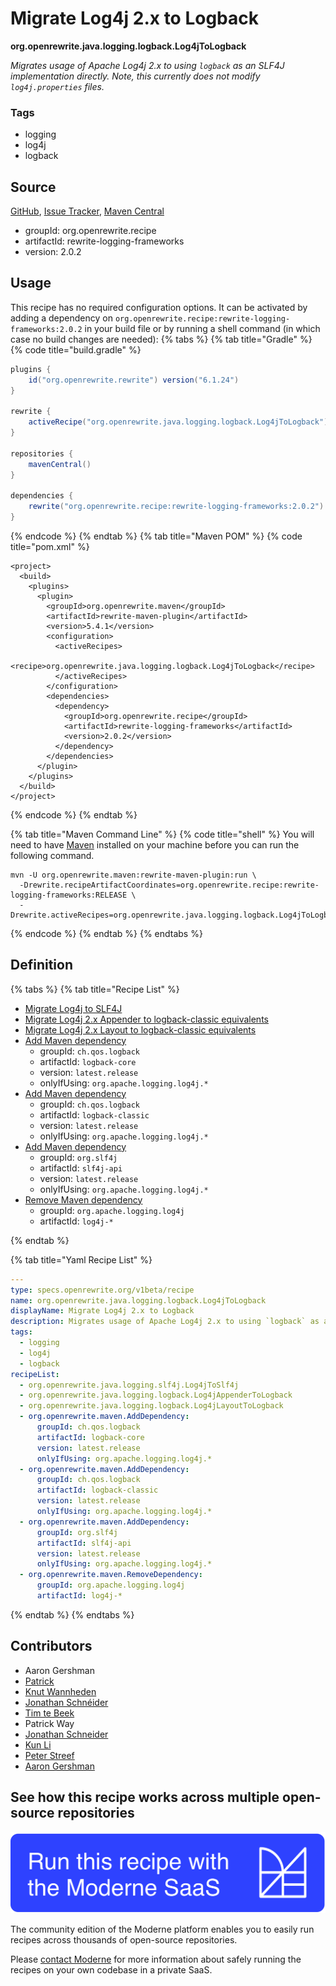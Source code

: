 # Migrate Log4j 2.x to Logback

**org.openrewrite.java.logging.logback.Log4jToLogback**

_Migrates usage of Apache Log4j 2.x to using `logback` as an SLF4J implementation directly. Note, this currently does not modify `log4j.properties` files._

### Tags

* logging
* log4j
* logback

## Source

[GitHub](https://github.com/openrewrite/rewrite-logging-frameworks/blob/main/src/main/resources/META-INF/rewrite/logback.yml), [Issue Tracker](https://github.com/openrewrite/rewrite-logging-frameworks/issues), [Maven Central](https://central.sonatype.com/artifact/org.openrewrite.recipe/rewrite-logging-frameworks/2.0.2/jar)

* groupId: org.openrewrite.recipe
* artifactId: rewrite-logging-frameworks
* version: 2.0.2


## Usage

This recipe has no required configuration options. It can be activated by adding a dependency on `org.openrewrite.recipe:rewrite-logging-frameworks:2.0.2` in your build file or by running a shell command (in which case no build changes are needed): 
{% tabs %}
{% tab title="Gradle" %}
{% code title="build.gradle" %}
```groovy
plugins {
    id("org.openrewrite.rewrite") version("6.1.24")
}

rewrite {
    activeRecipe("org.openrewrite.java.logging.logback.Log4jToLogback")
}

repositories {
    mavenCentral()
}

dependencies {
    rewrite("org.openrewrite.recipe:rewrite-logging-frameworks:2.0.2")
}
```
{% endcode %}
{% endtab %}
{% tab title="Maven POM" %}
{% code title="pom.xml" %}
```markup
<project>
  <build>
    <plugins>
      <plugin>
        <groupId>org.openrewrite.maven</groupId>
        <artifactId>rewrite-maven-plugin</artifactId>
        <version>5.4.1</version>
        <configuration>
          <activeRecipes>
            <recipe>org.openrewrite.java.logging.logback.Log4jToLogback</recipe>
          </activeRecipes>
        </configuration>
        <dependencies>
          <dependency>
            <groupId>org.openrewrite.recipe</groupId>
            <artifactId>rewrite-logging-frameworks</artifactId>
            <version>2.0.2</version>
          </dependency>
        </dependencies>
      </plugin>
    </plugins>
  </build>
</project>
```
{% endcode %}
{% endtab %}

{% tab title="Maven Command Line" %}
{% code title="shell" %}
You will need to have [Maven](https://maven.apache.org/download.cgi) installed on your machine before you can run the following command.

```shell
mvn -U org.openrewrite.maven:rewrite-maven-plugin:run \
  -Drewrite.recipeArtifactCoordinates=org.openrewrite.recipe:rewrite-logging-frameworks:RELEASE \
  -Drewrite.activeRecipes=org.openrewrite.java.logging.logback.Log4jToLogback
```
{% endcode %}
{% endtab %}
{% endtabs %}

## Definition

{% tabs %}
{% tab title="Recipe List" %}
* [Migrate Log4j to SLF4J](../../../java/logging/slf4j/log4jtoslf4j.md)
* [Migrate Log4j 2.x Appender to logback-classic equivalents](../../../java/logging/logback/log4jappendertologback.md)
* [Migrate Log4j 2.x Layout to logback-classic equivalents](../../../java/logging/logback/log4jlayouttologback.md)
* [Add Maven dependency](../../../maven/adddependency.md)
  * groupId: `ch.qos.logback`
  * artifactId: `logback-core`
  * version: `latest.release`
  * onlyIfUsing: `org.apache.logging.log4j.*`
* [Add Maven dependency](../../../maven/adddependency.md)
  * groupId: `ch.qos.logback`
  * artifactId: `logback-classic`
  * version: `latest.release`
  * onlyIfUsing: `org.apache.logging.log4j.*`
* [Add Maven dependency](../../../maven/adddependency.md)
  * groupId: `org.slf4j`
  * artifactId: `slf4j-api`
  * version: `latest.release`
  * onlyIfUsing: `org.apache.logging.log4j.*`
* [Remove Maven dependency](../../../maven/removedependency.md)
  * groupId: `org.apache.logging.log4j`
  * artifactId: `log4j-*`

{% endtab %}

{% tab title="Yaml Recipe List" %}
```yaml
---
type: specs.openrewrite.org/v1beta/recipe
name: org.openrewrite.java.logging.logback.Log4jToLogback
displayName: Migrate Log4j 2.x to Logback
description: Migrates usage of Apache Log4j 2.x to using `logback` as an SLF4J implementation directly. Note, this currently does not modify `log4j.properties` files.
tags:
  - logging
  - log4j
  - logback
recipeList:
  - org.openrewrite.java.logging.slf4j.Log4jToSlf4j
  - org.openrewrite.java.logging.logback.Log4jAppenderToLogback
  - org.openrewrite.java.logging.logback.Log4jLayoutToLogback
  - org.openrewrite.maven.AddDependency:
      groupId: ch.qos.logback
      artifactId: logback-core
      version: latest.release
      onlyIfUsing: org.apache.logging.log4j.*
  - org.openrewrite.maven.AddDependency:
      groupId: ch.qos.logback
      artifactId: logback-classic
      version: latest.release
      onlyIfUsing: org.apache.logging.log4j.*
  - org.openrewrite.maven.AddDependency:
      groupId: org.slf4j
      artifactId: slf4j-api
      version: latest.release
      onlyIfUsing: org.apache.logging.log4j.*
  - org.openrewrite.maven.RemoveDependency:
      groupId: org.apache.logging.log4j
      artifactId: log4j-*

```
{% endtab %}
{% endtabs %}

## Contributors
* Aaron Gershman
* [Patrick](mailto:patway99@gmail.com)
* [Knut Wannheden](mailto:knut@moderne.io)
* [Jonathan Schnéider](mailto:jkschneider@gmail.com)
* [Tim te Beek](mailto:timtebeek@gmail.com)
* Patrick Way
* [Jonathan Schneider](mailto:jkschneider@gmail.com)
* [Kun Li](mailto:kun@moderne.io)
* [Peter Streef](mailto:p.streef@gmail.com)
* [Aaron Gershman](mailto:aegershman@gmail.com)


## See how this recipe works across multiple open-source repositories

[![Moderne Link Image](/.gitbook/assets/ModerneRecipeButton.png)](https://app.moderne.io/recipes/org.openrewrite.java.logging.logback.Log4jToLogback)

The community edition of the Moderne platform enables you to easily run recipes across thousands of open-source repositories.

Please [contact Moderne](https://moderne.io/product) for more information about safely running the recipes on your own codebase in a private SaaS.
